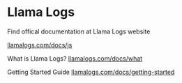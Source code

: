 # Llama Logs

Find offical documentation at Llama Logs website

[llamalogs.com/docs/js](https://llamalogs.com/docs/js)

What is Llama Logs?
[llamalogs.com/docs/what](https://llamalogs.com/docs/what)

Getting Started Guide
[llamalogs.com/docs/getting-started](https://llamalogs.com/docs/getting-started)